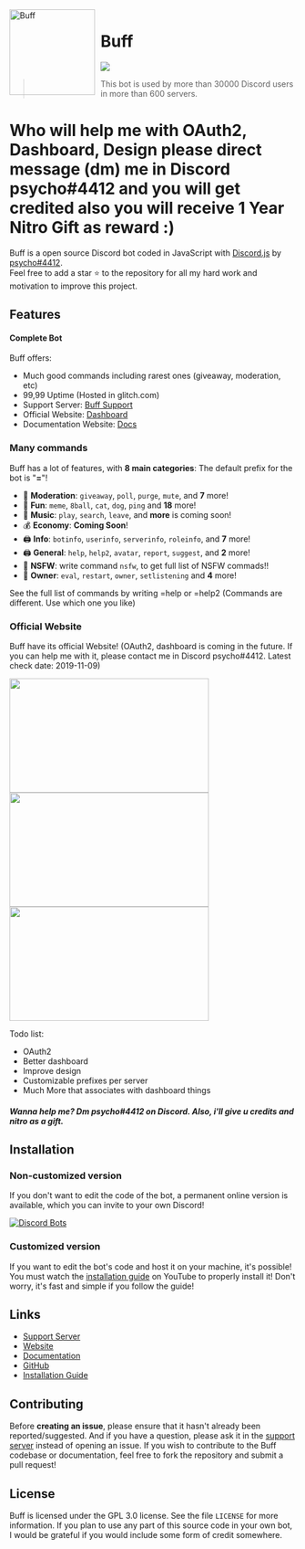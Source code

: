 <img width="150" height="150" align="left" style="float: left; margin: 0 10px 0 0;" alt="Buff" src="https://cdn.discordapp.com/avatars/637650540561694730/7da77a0cfbf0d1f2b0ba1d91e4032908.png?size=2048">  

  # Buff

[![](https://img.shields.io/discord/565048515357835264.svg?logo=discord&colorB=7289DA)](http://buffbot.7m.pl/)

> This bot is used by more than 30000 Discord users in more than 600 servers.

# Who will help me with OAuth2, Dashboard, Design please direct message (dm) me in Discord psycho#4412 and you will get credited also you will receive 1 Year Nitro Gift as reward :)

Buff is a open source Discord bot coded in JavaScript with [Discord.js](https://discord.js.org) by [psycho#4412](https://discordapp.com/invite/CaBVadF).  
Feel free to add a star ⭐ to the repository for all my hard work and motivation to improve this project.

## Features

#### Complete Bot

Buff offers:
*   Much good commands including rarest ones (giveaway, moderation, etc)
*   99,99 Uptime (Hosted in glitch.com)
*   Support Server: [Buff Support](https://discordapp.com/invite/CaBVadF)
*   Official Website: [Dashboard](http://buffbot.7m.pl/)
*   Documentation Website: [Docs](http://buffbot.7m.pl/docs/)

### Many commands

Buff has a lot of features, with **8 main categories**:
The default prefix for the bot is "**=**"!
*   🚓 **Moderation**: `giveaway`, `poll`, `purge`, `mute`, and **7** more! 
*   👻 **Fun**: `meme`, `8ball`, `cat`, `dog`, `ping` and **18** more! 
*   🎵 **Music**: `play`, `search`, `leave`, and **more** is coming soon! 
*   💰 **Economy**: **Coming Soon**! 
*   🖨️ **Info**: `botinfo`, `userinfo`, `serverinfo`, `roleinfo`, and **7** more! 
*   🖨️ **General**: `help`, `help2`, `avatar`, `report`, `suggest`, and **2** more! 
*   🚓 **NSFW**: write command `nsfw`, to get full list of NSFW commads!! 
*   👑 **Owner**: `eval`, `restart`, `owner`, `setlistening` and **4** more!

See the full list of commands by writing =help or =help2 (Commands are different. Use which one you like)

### Official Website

Buff have its official Website! (OAuth2, dashboard is coming in the future. If you can help me with it, please contact me in Discord psycho#4412. Latest check date: 2019-11-09)

<img align="left" style="float: centrer; margin: 0 10px 0 0;" src="http://buffbot.7m.pl/images/1.png" height="200" width="350"/>
<img align="center" style="float: left; margin: 0 10px 0 0;" src="http://buffbot.7m.pl/images/2.png" height="200" width="350"/>
<img align="center" style="float: centrer; margin: 0 10px 0 0;" src="http://buffbot.7m.pl/images/3.png" height="200" width="350"/>

Todo list:

- OAuth2
- Better dashboard
- Improve design
- Customizable prefixes per server
- Much More that associates with dashboard things
##### Wanna help me? Dm psycho#4412 on Discord. Also, i'll give u credits and nitro as a gift.

## Installation

### Non-customized version

If you don't want to edit the code of the bot, a permanent online version is available, which you can invite to your own Discord!   

[![Discord Bots](https://discordbots.org/api/widget/5574457198926888777.svg)](https://discordbots.org/bot/55744885719892688897)

### Customized version

If you want to edit the bot's code and host it on your machine, it's possible!  
You must watch the [installation guide](youtube.com) on YouTube to properly install it! Don't worry, it's fast and simple if you follow the guide!

## Links

*   [Support Server](https://discordapp.com/invite/CaBVadF)
*   [Website](http://buffbot.7m.pl/)
*   [Documentation](http://buffbot.7m.pl/docs/)
*   [GitHub](https://github.com/DNDCoding/Buff)
*   [Installation Guide](youtube.com)

## Contributing

Before **creating an issue**, please ensure that it hasn't already been reported/suggested.
And if you have a question, please ask it in the [support server](https://discordapp.com/invite/CaBVadF) instead of opening an issue.
If you wish to contribute to the Buff codebase or documentation, feel free to fork the repository and submit a pull request!

## License

Buff is licensed under the GPL 3.0 license. See the file `LICENSE` for more information. If you plan to use any part of this source code in your own bot, I would be grateful if you would include some form of credit somewhere.
